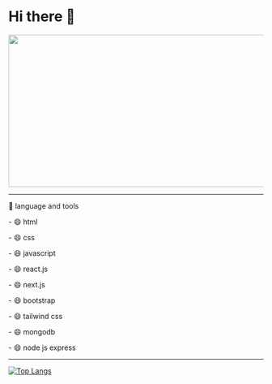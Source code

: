 <div>
  <h1>Hi there 👋</h1>
  <img src="https://i.pinimg.com/originals/e4/26/70/e426702edf874b181aced1e2fa5c6cde.gif" width="600" height="300"/>
</div>

<hr>

<div>
  <p>📖 language and tools</p>
  <p>  - 😄 html</p>
  <p>  - 😄 css</p>
  <p>  - 😄 javascript</p>
  <p>  - 😄 react.js</p>
  <p>  - 😄 next.js</p>
  <p>  - 😄 bootstrap</p>
  <p>  - 😄 tailwind css</p>
  <p>  - 😄 mongodb</p>
  <p>  - 😄 node js express</p>
</div>

<hr>

[![Top Langs](https://github-readme-stats.vercel.app/api/top-langs/?username=toomnineteen&layout=compact&theme=vision-friendly-dark)](https://github.com/anuraghazra/github-readme-stats)



<div></div>

